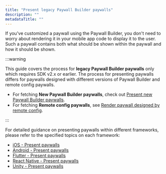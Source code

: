 ```yaml
---
title: "Present legacy Paywall Builder paywalls"
description: ""
metadataTitle: ""
---
```

<!--- present-legacy-pb-paywalls.md ---> 
If you've customized a paywall using the Paywall Builder, you don't need to worry about rendering it in your mobile app code to display it to the user. Such a paywall contains both what should be shown within the paywall and how it should be shown.

:::warning

This guide covers the process for **legacy Paywall Builder paywalls** only which requires SDK v2.x or earlier. The process for presenting paywalls differs for paywalls designed with different versions of Paywall Builder and remote config paywalls.

- For fetching **New Paywall Builder paywalls**, check out [Present new Paywall Builder paywalls](present-pb-paywalls).
- For fetching **Remote config paywalls**, see [Render paywall designed by remote config](present-remote-config-paywalls).

:::

For detailed guidance on presenting paywalls within different frameworks, please refer to the specified topics on each framework:

- [iOS - Present paywalls](ios-present-paywalls)
- [Android - Present paywalls](android-present-paywalls)
- [Flutter - Present paywalls](flutter-present-paywalls)
- [React Native - Present paywalls](react-native-present-paywalls)
- [Unity - Present paywalls](unity-present-paywalls)